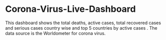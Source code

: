 # Corona-Virus-Live-Dashboard
This dashboard shows the total deaths, active cases, total recovered cases and serious cases country wise and top 5 countries by active cases .
The data source is the Worldometer for corona virus.
